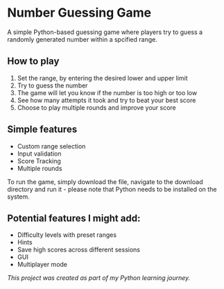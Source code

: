 # Number Guessing Game

A simple Python-based guessing game where players try to guess a randomly generated number within a spcified range.

## How to play
1. Set the range, by entering the desired lower and upper limit
2. Try to guess the number
3. The game will let you know if the number is too high or too low
4. See how many attempts it took and try to beat your best score
5. Choose to play multiple rounds and improve your score

## Simple features

- Custom range selection
- Input validation
- Score Tracking
- Multiple rounds

To run the game, simply download the file, navigate to the download directory and run it - please note that Python needs to be installed on the system.

## Potential features I might add:

- Difficulty levels with preset ranges
- Hints
- Save high scores across different sessions
- GUI
- Multiplayer mode

*This project was created as part of my Python learning journey.*
